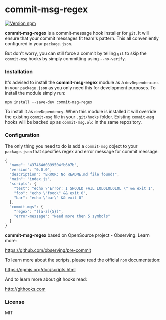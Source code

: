 # commit-msg-regex

[![Version npm][version]](https://www.npmjs.com/package/commit-msg-regex)

[version]: http://img.shields.io/npm/v/commit-msg-regex.svg?style=flat-square

**commit-msg-regex** is a commit-message hook installer for `git`. It will ensure that
your commit messages fit team's pattern. This all conveniently configured in your `package.json`.

But don't worry, you can still force a commit by telling `git` to skip the
`commit-msg` hooks by simply committing using `--no-verify`.

### Installation

It's advised to install the **commit-msg-regex** module as a `devDependencies` in your
`package.json` as you only need this for development purposes. To install the
module simply run:

```
npm install --save-dev commit-msg-regex
```

To install it as `devDependency`. When this module is installed it will override
the existing `commit-msg` file in your `.git/hooks` folder. Existing
`commit-msg` hooks will be backed up as `commit-msg.old` in the same repository.

### Configuration

The only thing you need to do is add a `commit-msg` object to your `package.json`
that specifies regex and error message for commit message:

```js
{
  "name": "437464d0899504fb6b7b",
  "version": "0.0.0",
  "description": "ERROR: No README.md file found!",
  "main": "index.js",
  "scripts": {
    "test": "echo \"Error: I SHOULD FAIL LOLOLOLOLOL \" && exit 1",
    "foo": "echo \"fooo\" && exit 0",
    "bar": "echo \"bar\" && exit 0"
  },
  "commit-mgs": {
    "regex": "([a-z]{5})",
    "error-message": "Need more then 5 symbols"
  }
}
```

**commit-msg-regex** based on OpenSource project - Observing. Learn more:

https://github.com/observing/pre-commit

To learn more about the scripts, please read the official `npm` documentation:

https://npmjs.org/doc/scripts.html

And to learn more about git hooks read:

http://githooks.com

### License

MIT
